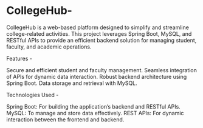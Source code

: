# CollegeHub-
CollegeHub is a web-based platform designed to simplify and streamline college-related activities. This project leverages Spring Boot, MySQL, and RESTful APIs to provide an efficient backend solution for managing student, faculty, and academic operations.

Features -

Secure and efficient student and faculty management.
Seamless integration of APIs for dynamic data interaction.
Robust backend architecture using Spring Boot.
Data storage and retrieval with MySQL.

Technologies Used -

Spring Boot: For building the application’s backend and RESTful APIs.
MySQL: To manage and store data effectively.
REST APIs: For dynamic interaction between the frontend and backend.
